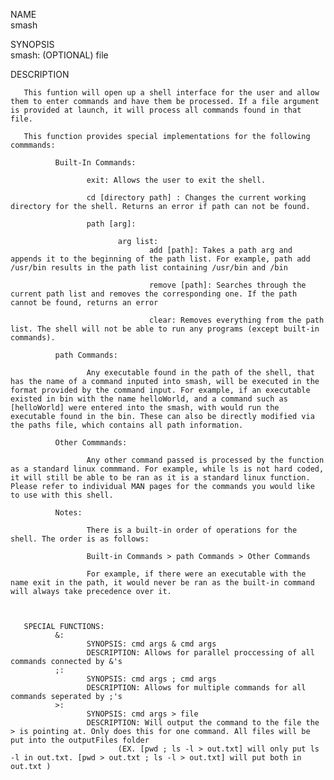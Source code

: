NAME         
       smash

SYNOPSIS         
       smash: (OPTIONAL) file 

DESCRIPTION      

       This funtion will open up a shell interface for the user and allow them to enter commands and have them be processed. If a file argument is provided at launch, it will process all commands found in that file.

       This function provides special implementations for the following commmands:

              Built-In Commands:

                     exit: Allows the user to exit the shell.

                     cd [directory path] : Changes the current working directory for the shell. Returns an error if path can not be found.

                     path [arg]:

                            arg list: 
                                   add [path]: Takes a path arg and appends it to the beginning of the path list. For example, path add /usr/bin results in the path list containing /usr/bin and /bin 

                                   remove [path]: Searches through the current path list and removes the corresponding one. If the path cannot be found, returns an error

                                   clear: Removes everything from the path list. The shell will not be able to run any programs (except built-in commands).

              path Commands:

                     Any executable found in the path of the shell, that has the name of a command inputed into smash, will be executed in the format provided by the command input. For example, if an executable existed in bin with the name helloWorld, and a command such as [helloWorld] were entered into the smash, with would run the executable found in the bin. These can also be directly modified via the paths file, which contains all path information. 

              Other Commmands:

                     Any other command passed is processed by the function as a standard linux commmand. For example, while ls is not hard coded, it will still be able to be ran as it is a standard linux function. Please refer to individual MAN pages for the commands you would like to use with this shell. 

              Notes:

                     There is a built-in order of operations for the shell. The order is as follows:
                     
                     Built-in Commands > path Commands > Other Commands

                     For example, if there were an executable with the name exit in the path, it would never be ran as the built-in command will always take precedence over it. 


       
       SPECIAL FUNCTIONS: 
              &: 
                     SYNOPSIS: cmd args & cmd args
                     DESCRIPTION: Allows for parallel proccessing of all commands connected by &'s
              ;:
                     SYNOPSIS: cmd args ; cmd args
                     DESCRIPTION: Allows for multiple commands for all commands seperated by ;'s
              >:
                     SYNOPSIS: cmd args > file 
                     DESCRIPTION: Will output the command to the file the > is pointing at. Only does this for one command. All files will be put into the outputFiles folder
                            (EX. [pwd ; ls -l > out.txt] will only put ls -l in out.txt. [pwd > out.txt ; ls -l > out.txt] will put both in out.txt )
